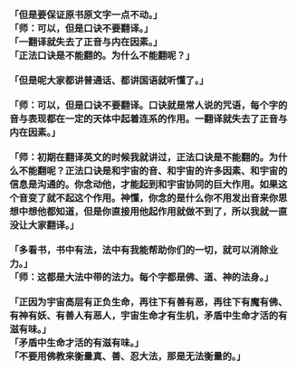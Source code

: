 <h3>
<br>「但是要保证原书原文字一点不动。」
<br>「师：可以，但是口诀不要翻译。」
<br>「一翻译就失去了正音与内在因素。」
<br>「正法口诀是不能翻的。为什么不能翻呢？」
<br>
<br>「但是呢大家都讲普通话、都讲国语就听懂了。」
<br>
<br>「师：可以，但是口诀不要翻译。口诀就是常人说的咒语，每个字的音与表现都在一定的天体中起着连系的作用。一翻译就失去了正音与内在因素。」
<br>
<br>「师：初期在翻译英文的时候我就讲过，正法口诀是不能翻的。为什么不能翻呢？正法口诀是和宇宙的音、和宇宙的许多因素、和宇宙的信息是沟通的。你念动他，才能起到和宇宙协同的巨大作用。如果这个音变了就不起这个作用。神懂，你念的是什么你不用发出音来你思想中想他都知道，但是你直接用他起作用就做不到了，所以我就一直没让大家翻译。」
<br>
<br>「多看书，书中有法，法中有我能帮助你们的一切，就可以消除业力。」
<br>「师：这都是大法中带的法力。每个字都是佛、道、神的法身。」
<br>
<br>「正因为宇宙高层有正负生命，再往下有善有恶，再往下有魔有佛、有神有妖、有善人有恶人，宇宙生命才有生机，矛盾中生命才活的有滋有味。」
<br>「矛盾中生命才活的有滋有味。」
<br>「不要用佛教来衡量真、善、忍大法，那是无法衡量的。」
<br>
</h3>
